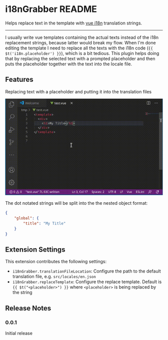 # i18nGrabber README

Helps replace text in the template with [vue i18n](https://kazupon.github.io/vue-i18n/) translation strings.

***

I usually write vue templates containing the actual texts instead of the
i18n replacement strings, because latter would break my flow. When I'm done
editing the template I need to replace all the texts with the i18n code
(`{{ $t('i18n.placeholder') }}`), which is a bit tedious. This plugin helps 
doing that by replacing the selected text with a prompted placeholder and then
puts the placeholder together with the text into the locale file.

## Features

Replacing text with a placeholder and putting it into the translation files

![usage](images/i18ngrabber.gif)

The dot notated strings will be split into the the nested object format:

```json
{
    "global": {
        "title": "My Title"
    }
}
```

## Extension Settings

This extension contributes the following settings:

* `i18nGrabber.translationFileLocation`: Configure the path to the default translation file, e.g. `src/locales/en.json`
* `i18nGrabber.replaceTemplate`: Configure the replace template. Default is `{{ $t("<placeholder>") }}` where `<placeholder>` is being replaced by the string 


## Release Notes

### 0.0.1

Initial release